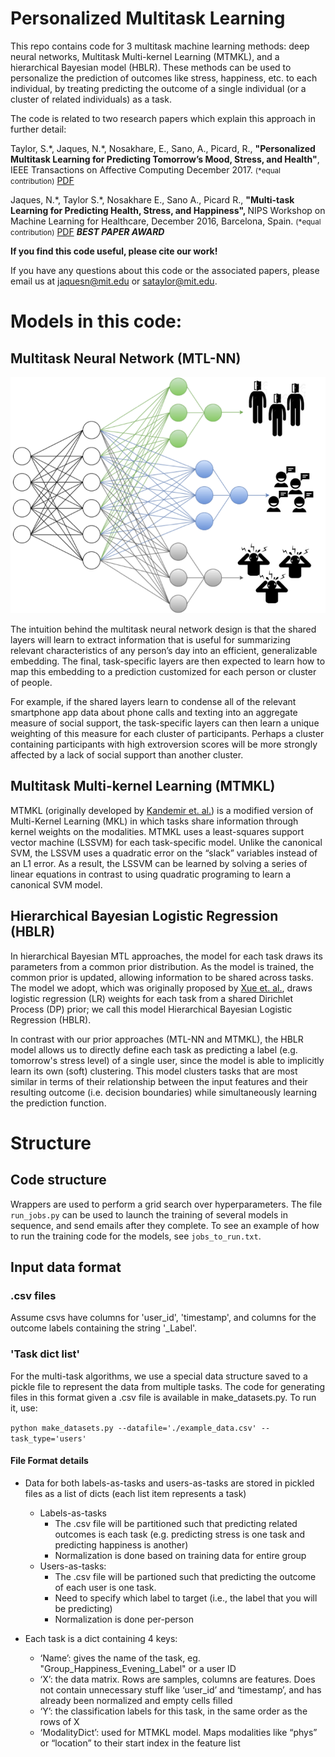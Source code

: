 # Personalized Multitask Learning
This repo contains code for 3 multitask machine learning methods: deep neural networks, Multitask Multi-kernel Learning (MTMKL), and a hierarchical Bayesian model (HBLR). These methods can be used to personalize the prediction of outcomes like stress, happiness, etc. to each individual, by treating predicting the outcome of a single individual (or a cluster of related individuals) as a task. 

The code is related to two research papers which explain this approach in further detail: 

Taylor, S.\*, Jaques, N.\*, Nosakhare, E., Sano, A., Picard, R., <strong>"Personalized Multitask Learning for Predicting Tomorrow’s Mood, Stress, and Health"</strong>, IEEE Transactions on Affective Computing December 2017. <small>(\*equal contribution)</small> <a href="https://affect.media.mit.edu/pdfs/17.TaylorJaques-PredictingTomorrowsMoods.pdf">PDF</a>

Jaques, N.\*, Taylor S.\*, Nosakhare E., Sano A., Picard R., <strong>"Multi-task Learning for Predicting Health, Stress, and Happiness", </strong> NIPS Workshop on Machine Learning for Healthcare, December 2016, Barcelona, Spain. <small>(\*equal contribution)</small> <a href="http://affect.media.mit.edu/pdfs/16.Jaques-Taylor-et-al-PredictingHealthStressHappiness.pdf">PDF</a> <strong>*BEST PAPER AWARD*</strong><br/>

<strong>If you find this code useful, please cite our work!</strong>

If you have any questions about this code or the associated papers, please email us at jaquesn@mit.edu or sataylor@mit.edu. 

# Models in this code:

## Multitask Neural Network (MTL-NN)

![image](mtl_nn_clusters.png)

The intuition behind the multitask neural network design is that the shared layers will learn to extract information 
that is useful for summarizing relevant characteristics of any person’s day into an efficient, generalizable embedding. 
The final, task-specific layers are then expected to learn how to map this embedding to a prediction customized for each person or cluster of people.

For example, if the shared layers learn to condense all of the relevant smartphone app data about phone calls and 
texting into an aggregate measure of social support, the task-specific layers can then learn a unique weighting of this 
measure for each cluster of participants. Perhaps a cluster containing participants with high extroversion scores will 
be more strongly affected by a lack of social support than another cluster.

## Multitask Multi-kernel Learning (MTMKL)

MTMKL (originally developed by <a href="https://www.sciencedirect.com/science/article/pii/S0925231214005025">Kandemir 
et. al.</a>) is a modified version of Multi-Kernel Learning (MKL) in which tasks 
share information through kernel weights on the modalities.  MTMKL uses a least-squares support vector machine (LSSVM) 
for each task-specific model. Unlike the canonical SVM, the LSSVM uses a quadratic error on the “slack” variables 
instead of an L1 error. As a result, the LSSVM can be learned by solving a series of linear equations in contrast to 
using quadratic programing to learn a canonical SVM model.


## Hierarchical Bayesian Logistic Regression (HBLR)

In hierarchical Bayesian MTL approaches, the model for each task draws its parameters from a common prior distribution. 
As the model is trained, the common prior is updated, allowing information to be shared across tasks. The model we 
adopt, which was originally proposed by <a href="http://www.jmlr.org/papers/v8/xue07a.html">Xue et. al.</a>, draws logistic regression (LR) weights for each task 
from a shared Dirichlet Process (DP) prior; we call this model Hierarchical Bayesian Logistic Regression (HBLR).

In contrast with our prior approaches (MTL-NN and MTMKL), the HBLR model allows us to directly define each task as 
predicting a label (e.g. tomorrow's stress level) of a single user, since the model is able to implicitly learn its 
own (soft) clustering. This model clusters tasks that are most similar in terms of their relationship between the 
input features and their resulting outcome (i.e. decision boundaries) while simultaneously learning the prediction 
function.

# Structure

## Code structure
Wrappers are used to perform a grid search over hyperparameters. The file `run_jobs.py` can be used to launch the training of several models in sequence, and send emails after they complete. To see an example of how to run the training code for the models, see `jobs_to_run.txt`. 

## Input data format
### .csv files
Assume csvs have columns for 'user_id', 'timestamp', and columns for the outcome labels containing the string '_Label'.

### 'Task dict list' 
For the multi-task algorithms, we use a special data structure saved to a pickle file to represent the data from multiple tasks. The code for generating files in this format given a .csv file is available in make_datasets.py. To run it, use:

```python make_datasets.py --datafile='./example_data.csv' --task_type='users'```

#### File Format details
- Data for both labels-as-tasks and users-as-tasks are stored in pickled files as a list of dicts (each list item represents a task)
    - Labels-as-tasks
        - The .csv file will be partitioned such that predicting related outcomes is each task (e.g. predicting stress is one task and predicting happiness is another)
        - Normalization is done based on training data for entire group
	- Users-as-tasks:
        - The .csv file will be partioned such that predicting the outcome of each user is one task.
        - Need to specify which label to target (i.e., the label that you will be predicting)
        - Normalization is done per-person
        
- Each task is a dict containing 4 keys:
    - ‘Name’: gives the name of the task, eg. "Group_Happiness_Evening_Label" or a user ID
    - ‘X’: the data matrix. Rows are samples, columns are features. Does not contain unnecessary stuff like ‘user_id’ and ‘timestamp’, and has already been normalized and empty cells filled
    - ‘Y’: the classification labels for this task, in the same order as the rows of X
    - ‘ModalityDict’: used for MTMKL model. Maps modalities like “phys” or “location” to their start index in the feature list 

